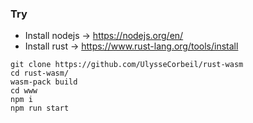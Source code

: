 ### Try

- Install nodejs -> https://nodejs.org/en/
- Install rust         -> https://www.rust-lang.org/tools/install

```
git clone https://github.com/UlysseCorbeil/rust-wasm
cd rust-wasm/
wasm-pack build
cd www
npm i
npm run start
```

